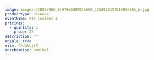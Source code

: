 ```yaml
---
image: images/130037968_1797680307056550_3262072192510056855_n.jpg
producttype: Sleeves
eventName: Air Comiket 2
pricings:
  - quantity: 1
    price: 25
description: ""
onsale: true
asin: FXUqLLjiC
merchandise: comiket
---
```

